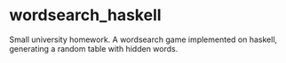 # wordsearch_haskell
Small university homework. A wordsearch game implemented on haskell, generating a random table with hidden words.
